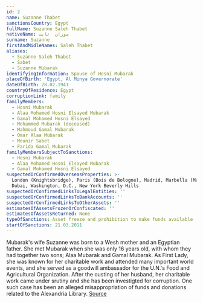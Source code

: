 ```yaml
---
id: 2
name: Suzanne Thabet
sanctionsCountry: Egypt
fullName: Suzanne Saleh Thabet
nativeName: سوزان  ثابت‎
surname: Suzanne
firstAndMidleNames: Saleh Thabet
aliases:
  - Suzanne Saleh Thabet
  - Sabet
  - Suzanne Mubarak
identifyingInformation: Spouse of Hosni Mubarak
placeOfBirth: 'Egypt, Al Minya Governorate'
dateOfBirth: 28.02.1941
countryOfResidence: Egypt
corruptionLink: family
familyMembers:
  - Hosni Mubarak
  - Alaa Mohamed Hosni Elsayed Mubarak
  - Gamal Mohamed Hosni Elsayed
  - Mohammed Mubarak (deceased)
  - Mahmoud Gamal Mubarak
  - Omar Alaa Mubarak
  - Mounir Sabet
  - Farida Gamal Mubarak
familyMembersSubjectToSanctions:
  - Hosni Mubarak
  - Alaa Mohamed Hosni Elsayed Mubarak
  - Gamal Mohamed Hosni Elsayed
suspectedOrConfirmedOverseasProperties: >-
  London (Knightsbridge), Paris (Bois de Bologne), Madrid, Marbella (Malaga)
  Dubai, Washington, D.C., New York Beverly Hills 
suspectedOrConfirmedLinksToLegalEntities: ''
suspectedOrConfirmedLinksToBankAccounts: ''
suspectedOrConfirmedLinksToOtherAssets: ''
estimatesOfAssetsFrozenOrConfiscated: ''
estimatesOfAssetsReturned: None
typeOfSanctions: Asset freeze and prohibition to make funds available
startOfSanctions: 21.03.2011
---
```

Mubarak's wife Suzanne was born to a Wesh mother and an Egyptian father. She met 
Mubarak when she was only 16 years old, with whom they had together two sons; 
Alaa Mubarak and Gamal Mubarak. As First Lady, she was known for her charitable 
work and attended many important world events, and she served as a goodwill 
ambassador for the U.N.'s Food and Agricultural Organization. After the ousting 
of her husband, her charitable work came under srutiny and she has been 
investigted for corruption. One such case has been an alleged misappropriation 
of funds and donations related to the Alexandria Library. 
[Source](http://content.time.com/time/world/article/0,8599,2071446,00.html) 
